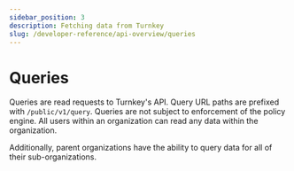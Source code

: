 ```yaml
---
sidebar_position: 3
description: Fetching data from Turnkey
slug: /developer-reference/api-overview/queries
---
```


# Queries

Queries are read requests to Turnkey's API. Query URL paths are prefixed with `/public/v1/query`. Queries are not subject to enforcement of the policy engine. All users within an organization can read any data within the organization.

Additionally, parent organizations have the ability to query data for all of their sub-organizations.
